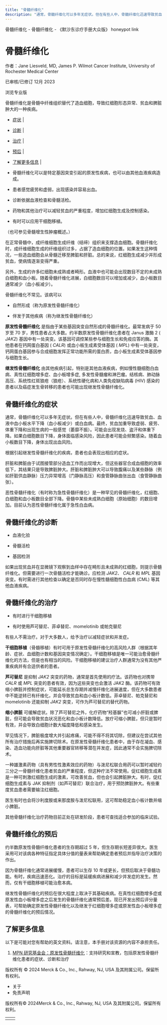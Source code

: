 ```yaml
---
title: "骨髓纤维化"
description: "通常，骨髓纤维化可以多年无症状。但在有些人中，骨髓纤维化迅速导致贫血、血液中血小板水平下降（血小板减少）或白血病。最终，贫血加重导致虚弱、疲劳、体重下降和出现生病的一般感觉（萎靡不振）。可能会出现发烧、盗汗和体重下降。如果白细胞数目下降，身体面临感染风险，因此患者可能会频繁感染。随着血小板数目下降，身体出现出血风险。"
---
```


﻿骨髓纤维化 \- 骨髓纤维化 \- 《默沙东诊疗手册大众版》 honeypot link

# 骨髓纤维化

作者：Jane Liesveld, MD, James P. Wilmot Cancer Institute, University of Rochester
Medical Center

已审核/已修订 12月 2023

浏览专业版

骨髓纤维化是骨髓中纤维组织替代了造血细胞，导致红细胞形态异常、贫血和脾脏肿大的一种疾病。

- [症状](#症状_v776647_zh) \|
- [诊断](#诊断_v18062621_zh) \|
- [治疗](#治疗_v776659_zh) \|
- [预后](#预后_v18062629_zh) \|
- [了解更多信息](#了解更多信息_v49788573_zh) \|

- 骨髓纤维化可以是特定基因突变引起的原发性疾病，也可以由其他血液疾病造成。

- 患者感觉疲劳和虚弱，出现感染并容易出血。

- 诊断依据血液检查和骨髓活检。

- 药物和其他治疗可以减轻贫血的严重程度，增加红细胞生成及控制感染。

- 有时可以应用干细胞移植。


（也可参见骨髓增生性肿瘤概述。）

在正常骨髓中，成纤维细胞生成纤维（结缔）组织来支撑造血细胞。骨髓纤维化时，成纤维细胞生成的纤维组织过多，占据了造血细胞的位置。如果发生这种情况，一些造血细胞会从骨髓迁移至脾脏和肝脏。总的来说，红细胞生成减少并形成贫血，使病情逐渐变得严重。

另外，生成的许多红细胞未成熟或者畸形。血液中也可能会出现数目不定的未成熟白细胞和血小板。随着骨髓纤维化进展，白细胞数目可以增加或减少，血小板数目通常减少（血小板减少）。

骨髓纤维化不常见。该病可以

- 自然形成（称为原发性骨髓纤维化）

- 伴发于其他疾病（称为继发性骨髓纤维化）


**原发性骨髓纤维化** 是指由于某些基因突变自然形成的骨髓纤维化。最常发病于 50 岁至 70 岁，男性患者占大多数。约半数原发性骨髓纤维化患者在 Janus 激酶 2 ( _JAK2_) 基因中有一处突变。该基因可调控某些参与细胞生长和免疫应答的酶。其他患者在钙网蛋白基因 ( _CALR_) 或血小板生成素受体基因 ( _MPL_) 中有一处突变，钙网蛋白基因参与合成细胞发挥正常功能所需的蛋白质，血小板生成素受体基因参与细胞生长。

**继发性骨髓纤维化** 由其他疾病引起，特别是其他血液疾病，例如慢性髓细胞白血病、真性红细胞增多症、血小板增多症, 多发性骨髓瘤和淋巴瘤。结核病、肺动脉高压、系统性红斑狼疮（狼疮）、系统性硬化病和人类免疫缺陷病毒 (HIV) 感染的患者以及癌症发生骨转移的患者也可能出现继发性骨髓纤维化。

## 骨髓纤维化的症状

通常，骨髓纤维化可以多年无症状。但在有些人中，骨髓纤维化迅速导致贫血、血液中血小板水平下降（血小板减少）或白血病。最终，贫血加重导致虚弱、疲劳、体重下降和出现生病的一般感觉（萎靡不振）。可能会出现发烧、盗汗和体重下降。如果白细胞数目下降，身体面临感染风险，因此患者可能会频繁感染。随着血小板数目下降，身体出现出血风险。

根据引起继发性骨髓纤维化的疾病，患者也会表现出相应的症状。

肝脏和脾脏由于试图接管部分造血工作而出现增大，但这些器官合成血细胞的效率低下，其结果只是导致脾脏肿大。肝脏和脾脏肿大可以导致腹痛以及某些静脉（例如肝脏供血静脉）压力异常增高（门静脉高压）和食管静脉曲张出血（食管静脉曲张）。

恶性骨髓纤维化（有时称为急性骨髓纤维化）是一种罕见的骨髓纤维化，红细胞、白细胞和血小板数目全部下降。骨髓中某些未成熟白细胞（原始细胞）的数目增加。目前认为恶性骨髓纤维化属于急性白血病。

## 骨髓纤维化的诊断

- 血液化验

- 骨髓活检

- 基因检测


如果出现贫血并在显微镜下观察到血样中存在畸形且未成熟的红细胞，则提示骨髓纤维化。但需要进行一次骨髓活检才能确诊。应检测 _JAK2_、 _CALR_ 和 _MPL_ 基因突变。有时需进行其他检查以确定是否同时存在慢性髓细胞性白血病 (CML) 等其他血液疾病。

## 骨髓纤维化的治疗

- 有时进行干细胞移植

- 有时使用芦可替尼、菲卓替尼、momelotinib 或帕克替尼


有些人不需治疗。对于大多数人，给予治疗以减轻症状和并发症。

**干细胞移植**（骨髓移植）有时可用于原发性骨髓纤维化的高风险人群（根据其年龄、症状、血细胞计数和基因突变情况确定）。干细胞移植是唯一可能治愈骨髓纤维化的方法，但是也有相当的风险。干细胞移植的建议治疗人群通常为没有其他严重疾病并有合适供者的患者。

**芦可替尼** 是抑制 _JAK2_ 突变的药物，通常是首先使用的疗法。该药物也对携带 _CALR_ 或 _MPL_ 突变的患者有效，因为这些突变也会激活 JAK2 酶。该药物可有效缩小脾脏并控制症状，可能延长总生存期并减慢纤维化进展速度，但在大多数患者中不能逆转已有纤维化，并会导致贫血和血小板计数低。菲卓替尼、帕克替尼和 momelotinib 还能抑制 _JAK2_ 突变，可作为芦可替尼的替代药物。

**缩小脾脏** 可缓解症状。除了芦可替尼之外，化疗药物“羟基脲”也可减小肝脏或脾脏，但可能会导致贫血状况恶化和血小板计数降低。放疗可缩小脾脏，但只是暂时有效，并会导致白细胞计数大幅度降低和感染发生。

罕见情况下，脾脏极度增大并引起疼痛，可能不得不将其切除，但建议在尝试其他所有治疗措施后再实施脾切除术。在原发性骨髓纤维化患者中，由于存在凝血、感染、造血功能向肝脏等其他重要器官转移等潜在并发症，因此通常不会实施脾切除术。

一种雄激素药物（具有男性性激素效应的药物）与泼尼松联合用药可以暂时减轻约三分之一骨髓纤维化患者贫血的严重程度，但这种疗法不常使用。促红细胞生成素是一种可刺激红细胞生成的激素，可改善贫血，但也会引起脾脏肿大。有时，促红细胞生成素与 JAK 抑制剂（如芦可替尼）联合治疗，用于预防脾脏肿大。有些重度贫血患者需要输注红细胞。

医生有时也会将沙利度胺或来那度胺与泼尼松联用，这可帮助稳定血小板计数并缩小脾脏。

其他骨髓纤维化治疗药物目前正处在研发阶段，患者可查找适合参加的临床试验。

## 骨髓纤维化的预后

约半数原发性骨髓纤维化患者的生存期超过 5 年，但生存期长短差异很大。医生采用可对该病各种特征指定具体分值的量表来帮助确定患者预后并指导治疗决策的作出。

因为骨髓纤维化通常进展缓慢，患者可以生存 10 年或更长，但预后取决于骨髓功能。有时，疾病迅速恶化。治疗的目标是延缓疾病进展和减少并发症的发生。然而，仅有干细胞移植可能治愈本病。

继发性骨髓纤维化的预后在很大程度上取决于其基础疾病。在真性红细胞增多症或原发性血小板增多症之后发生的骨髓纤维化通常预后差。现已开发出预后评分量表，可帮助确定原发性骨髓纤维化以及继发于红细胞增多症或原发性血小板增多症的骨髓纤维化的预后情况。

## 了解更多信息

以下是可能对您有帮助的英文资料。请注意，本手册对该资源的内容不承担责任。

1. [MPN 研究基金会：原发性骨髓纤维化](https://www.mpnresearchfoundation.org/primary-myelofibrosis-pmf/)：支持研究和宣教，包括原发性骨髓纤维化患者的症状、诊断和治疗




版权所有 © 2024
Merck & Co., Inc., Rahway, NJ, USA 及其附属公司。保留所有权利。

- 关于
- 免责声明

版权所有© 2024Merck & Co., Inc., Rahway, NJ, USA 及其附属公司。保留所有权利。

|     |     |
| --- | --- |
|  |  |